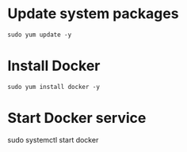 # Update system packages
```
sudo yum update -y
```
# Install Docker
```
sudo yum install docker -y
```
# Start Docker service
sudo systemctl start docker
